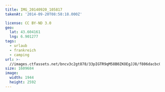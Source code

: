 ```yaml
---
title: IMG_20140920_105817
takenAt: '2014-09-20T08:58:18.000Z'

license: CC BY-ND 3.0
geo:
  lat: 43.604161
  lng: 6.901277
tags:
  - urlaub
  - frankreich
  - camping
url: >-
  //images.ctfassets.net/bncv3c2gt878/33pIGTR9qM58B0ZKOEgJJ8/f806dacbc0cd99630bea2d1db1257b38/img_20140920_105817_27697143063_o
size: 1609684
image:
  width: 1944
  height: 2592
---
```

